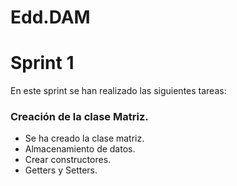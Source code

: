 # Edd.DAM
<!DOCTYPE html>
<html lang="es">
    <head>
        <meta charset="UTF-8" />
        <title>Edd.DAM</title>
    </head>
    <body>
      <h1>Sprint 1</h1>
      <p>En este sprint se han realizado las siguientes tareas:</p>
      <h3>Creación de la clase Matriz.</h3>
      <ul>
        <li>Se ha creado la clase matriz.</li>
        <li>Almacenamiento de datos.</li>
        <li>Crear constructores.</li>
        <li>Getters y Setters.</li>
      </ul>
    </body>
</html>
